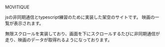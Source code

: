MOVITIQUE

jsの非同期通信とtypescript練習のために実装した架空のサイトです。
映画の一覧が表示されます。

無限スクロールを実装しており、画面を下にスクロールするたびに非同期通信が走り、映画のデータが取得れるようになっております。
